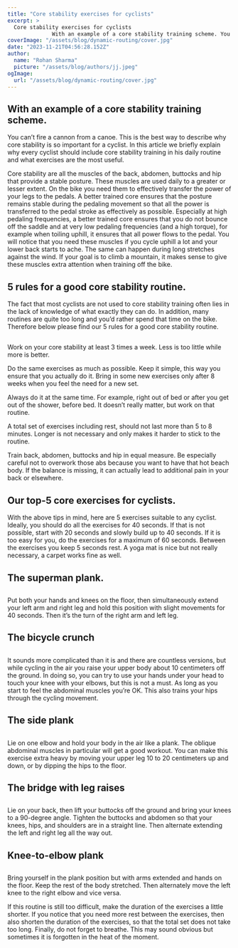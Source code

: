 ```yaml
---
title: "Core stability exercises for cyclists"
excerpt: >
  Core stability exercises for cyclists
              With an example of a core stability training scheme. You can’t fire a cannon from a canoe. This is the best way to describe why core stability is so i
coverImage: "/assets/blog/dynamic-routing/cover.jpg"
date: "2023-11-21T04:56:28.152Z"
author:
  name: "Rohan Sharma"
  picture: "/assets/blog/authors/jj.jpeg"
ogImage:
  url: "/assets/blog/dynamic-routing/cover.jpg"
---
```


## With an example of a core stability training scheme.

You can’t fire a cannon from a canoe. This is the best way to describe why core stability is so important for a cyclist. In this article we briefly explain why every cyclist should include core stability training in his daily routine and what exercises are the most useful.


Core stability are all the muscles of the back, abdomen, buttocks and hip that provide a stable posture. These muscles are used daily to a greater or lesser extent. On the bike you need them to effectively transfer the power of your legs to the pedals. A better trained core ensures that the posture remains stable during the pedaling movement so that all the power is transferred to the pedal stroke as effectively as possible. Especially at high pedaling frequencies, a better trained core ensures that you do not bounce off the saddle and at very low pedaling frequencies (and a high torque), for example when toiling uphill, it ensures that all power flows to the pedal. You will notice that you need these muscles if you cycle uphill a lot and your lower back starts to ache. The same can happen during long stretches against the wind. If your goal is to climb a mountain, it makes sense to give these muscles extra attention when training off the bike.


## 5 rules for a good core stability routine.

The fact that most cyclists are not used to core stability training often lies in the lack of knowledge of what exactly they can do. In addition, many routines are quite too long and you’d rather spend that time on the bike. Therefore below please find our 5 rules for a good core stability routine.


## 

Work on your core stability at least 3 times a week. Less is too little while more is better.


Do the same exercises as much as possible. Keep it simple, this way you ensure that you actually do it. Bring in some new exercises only after 8 weeks when you feel the need for a new set.


Always do it at the same time. For example, right out of bed or after you get out of the shower, before bed. It doesn’t really matter, but work on that routine.


A total set of exercises including rest, should not last more than 5 to 8 minutes. Longer is not necessary and only makes it harder to stick to the routine.


Train back, abdomen, buttocks and hip in equal measure. Be especially careful not to overwork those abs because you want to have that hot beach body. If the balance is missing, it can actually lead to additional pain in your back or elsewhere.


## 

## Our top-5 core exercises for cyclists.

With the above tips in mind, here are 5 exercises suitable to any cyclist. Ideally, you should do all the exercises for 40 seconds. If that is not possible, start with 20 seconds and slowly build up to 40 seconds. If it is too easy for you, do the exercises for a maximum of 60 seconds. Between the exercises you keep 5 seconds rest. A yoga mat is nice but not really necessary, a carpet works fine as well.


## 

## The superman plank.

## 

Put both your hands and knees on the floor, then simultaneously extend your left arm and right leg and hold this position with slight movements for 40 seconds. Then it’s the turn of the right arm and left leg.


## 

## The bicycle crunch

## 

It sounds more complicated than it is and there are countless versions, but while cycling in the air you raise your upper body about 10 centimeters off the ground. In doing so, you can try to use your hands under your head to touch your knee with your elbows, but this is not a must. As long as you start to feel the abdominal muscles you’re OK. This also trains your hips through the cycling movement.


## 

## The side plank

## 

Lie on one elbow and hold your body in the air like a plank. The oblique abdominal muscles in particular will get a good workout. You can make this exercise extra heavy by moving your upper leg 10 to 20 centimeters up and down, or by dipping the hips to the floor.


## 

## The bridge with leg raises

## 

Lie on your back, then lift your buttocks off the ground and bring your knees to a 90-degree angle. Tighten the buttocks and abdomen so that your knees, hips, and shoulders are in a straight line. Then alternate extending the left and right leg all the way out.


## 

## Knee-to-elbow plank

## 

Bring yourself in the plank position but with arms extended and hands on the floor. Keep the rest of the body stretched. Then alternately move the left knee to the right elbow and vice versa.


If this routine is still too difficult, make the duration of the exercises a little shorter. If you notice that you need more rest between the exercises, then also shorten the duration of the exercises, so that the total set does not take too long. Finally, do not forget to breathe. This may sound obvious but sometimes it is forgotten in the heat of the moment.
